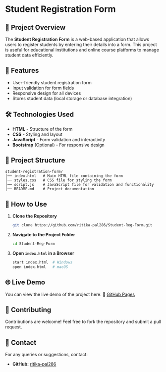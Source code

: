 # Student Registration Form

## 📌 Project Overview
The **Student Registration Form** is a web-based application that allows users to register students by entering their details into a form. This project is useful for educational institutions and online course platforms to manage student data efficiently.

## 🚀 Features
- User-friendly student registration form
- Input validation for form fields
- Responsive design for all devices
- Stores student data (local storage or database integration)

## 🛠️ Technologies Used
- **HTML** - Structure of the form
- **CSS** - Styling and layout
- **JavaScript** - Form validation and interactivity
- **Bootstrap** (Optional) - For responsive design

## 📂 Project Structure
```
student-registration-form/
│── index.html   # Main HTML file containing the form
│── styles.css   # CSS file for styling the form
│── script.js    # JavaScript file for validation and functionality
│── README.md    # Project documentation
```

## 🎯 How to Use
1. **Clone the Repository**
   ```sh
   git clone https://github.com/ritika-pal286/Student-Reg-Form.git
   ```
2. **Navigate to the Project Folder**
   ```sh
   cd Student-Reg-Form
   ```
3. **Open `index.html` in a Browser**
   ```sh
   start index.html  # Windows
   open index.html   # macOS
   ```

## 🌐 Live Demo
You can view the live demo of the project here:
🔗 [GitHub Pages](https://ritika-pal286.github.io/Student-Reg-Form/)

## 🤝 Contributing
Contributions are welcome! Feel free to fork the repository and submit a pull request.

## 📧 Contact
For any queries or suggestions, contact:
- **GitHub:** [ritika-pal286](https://github.com/ritika-pal286)
  
